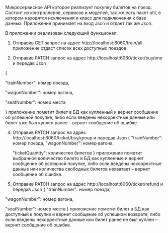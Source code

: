 Микросервисное  API которое реализует покупку билетов на поезд. Состоит из контроллеров, сервисов и моделей, так же есть пакет util, 
в котором находятся исключения и класс для подключения к базе данных. Приложение принимает на вход Json и отдает так же Json. 

В приложении реализован следующий функционал:

1.	Отправив GET запрос на адрес http://localhost:6060/train/all приложение отдаст список всех доступных поездов .

2.	Отправив PATCH запрос на адрес http://localhost:6060/ticket/buy/one  и передав Json
   
{

   
   "trainNumber": номер поезда,
  
   "wagonNumber": номер вагона,
  
   "seatNumber":  номер места
   
}
 приложение пометит билет в БД как купленный и вернет сообщение об успешной покупке, либо если введены некорректные данные или
билет уже был куплен ранее – вернет сообщение об ошибке.

4.	Отправив PATCH запрос на адрес http://localhost:6060/ticket/buy/group  и передав Json 
{
    "trainNumber": номер поезда,
    "wagonNumber": номер вагона,

    "ticketQuantity": количество билетов
}
приложение пометит выбранное количество билето в БД как купленные и вернет сообщение об успешной покупке,
 либо если введены некорректные данные или количества свободных билетов нехватает – вернет сообщение об ошибке.

6.	Отправив PATCH запрос на адрес http://localhost:6060/ticket/refund  и передав Json 
   {
   "trainNumber": номер поезда,

"wagonNumber": номер вагона,

   "seatNumber":  номер места
   } 
приложение пометит билет в БД как доступный к покупке и вернет сообщение об успешном возврате, либо если введены некорректные данные 
или билет ранее не был куплен – вернет сообщение об ошибке.
